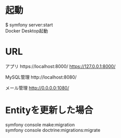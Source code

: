 # 起動
$ symfony server:start                  
Docker Desktop起動

# URL
アプリ
https://localhost:8000/
https://127.0.0.1:8000/

MySQL管理
http://localhost:8080/

メール管理
http://0.0.0.0:1080/

# Entityを更新した場合
symfony console make:migration             
symfony console doctrine:migrations:migrate
